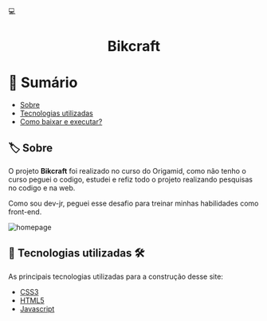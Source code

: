 💻 <h1 align="center"> Bikcraft </h1>

# 🔖 Sumário

- [Sobre](#%EF%B8%8F-sobre)
- [Tecnologias utilizadas](#-tecnologias-utilizadas)
- [Como baixar e executar?](#-como-baixar-e-executar)

## 🏷️ Sobre

O projeto **Bikcraft** foi realizado no curso do Origamid, como não tenho o curso peguei o codigo, estudei e refiz todo o projeto realizando pesquisas no codigo e na web. 

Como sou dev-jr, peguei esse desafio para treinar minhas habilidades como front-end.

![homepage](https://github.com/glauberbandeira/bikcraft/images/bikcraft.png)

## 🚀 Tecnologias utilizadas 🛠

As principais tecnologias utilizadas para a construção desse site:

- [CSS3](https://developer.mozilla.org/pt-BR/docs/Web/CSS)
- [HTML5](https://developer.mozilla.org/pt-BR/docs/Web/HTML/HTML5)
- [Javascript](https://developer.mozilla.org/pt-BR/docs/Aprender/JavaScript)